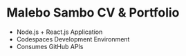 <h1>Malebo Sambo CV & Portfolio</h1>

<ul>
  <li>Node.js + React.js Application</li>
  <li>Codespaces Development Environment</li>
  <li>Consumes GitHub APIs</li>
</ul>
